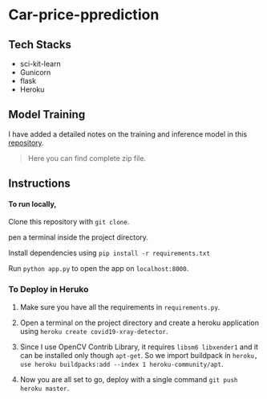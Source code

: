 # Car-price-pprediction





## Tech Stacks
- sci-kit-learn
- Gunicorn
- flask
- Heroku


## Model Training
I have added a detailed notes on the training and inference model in this [repository](https://github.com/Samsheer1027/car-price-prediction).
>Here you can find complete zip file.

## Instructions

#### To run locally,

Clone this repository with ```git clone```.

pen a terminal inside the project directory.

Install dependencies using ```pip install -r requirements.txt```

Run ```python app.py``` to open the app on ```localhost:8000```.




### To Deploy in Heruko

1. Make sure you have all the requirements in ```requirements.py```.

2. Open a terminal on the project directory and create a heroku application using ```heroku create covid19-xray-detector```.

3. Since I use OpenCV Contrib Library, it requires ```libsm6 libxender1``` and it can be installed only though ```apt-get```. So we import buildpack in ```heroku, use heroku buildpacks:add --index 1 heroku-community/apt```.

4. Now you are all set to go, deploy with a single command ```git push heroku master```.
